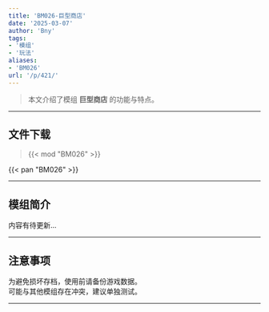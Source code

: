 ```yaml
---
title: 'BM026-巨型商店'
date: '2025-03-07'
author: 'Bny'
tags:
- '模组'
- '玩法'
aliases:
- 'BM026'
url: '/p/421/'
---
```


> 本文介绍了模组 **巨型商店** 的功能与特点。

---

## 文件下载  

> {{< mod "BM026" >}}  

{{< pan "BM026" >}}  

---

## 模组简介

>  
内容有待更新...  

---

## 注意事项

>  
为避免损坏存档，使用前请备份游戏数据。  
可能与其他模组存在冲突，建议单独测试。  

---

